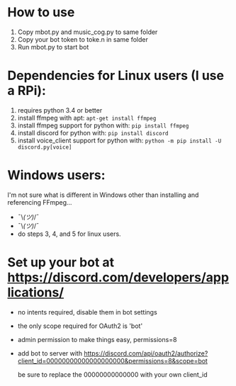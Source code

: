 # How to use
1. Copy mbot.py and music_cog.py to same folder
2. Copy your bot token to toke.n in same folder
3. Run mbot.py to start bot

# Dependencies for Linux users (I use a RPi):
1. requires python 3.4 or better
2. install ffmpeg with apt: ```apt-get install ffmpeg```
3. install ffmpeg support for python with: ```pip install ffmpeg```
4. install discord for python with: ```pip install discord```
5. install voice_client support for python with: ```python -m pip install -U discord.py[voice]```

# Windows users:
I'm not sure what is different in Windows other than installing and referencing FFmpeg...
- ¯\\_(ツ)_/¯
- ¯\\_(ツ)_/¯
- do steps 3, 4, and 5 for linux users.
#
# Set up your bot at https://discord.com/developers/applications/  
- no intents required, disable them in bot settings
- the only scope required for OAuth2 is 'bot'
- admin permission to make things easy, permissions=8
- add bot to server with https://discord.com/api/oauth2/authorize?client_id=00000000000000000000&permissions=8&scope=bot
  
  be sure to replace the 00000000000000 with your own client_id

